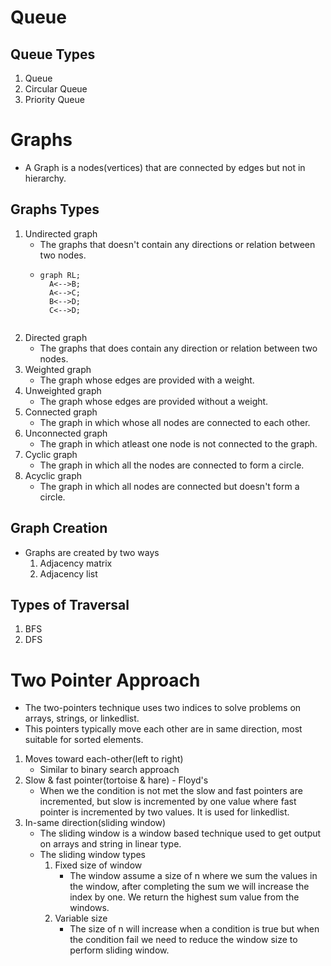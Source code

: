 # Queue
## Queue Types
1. Queue
2. Circular Queue
3. Priority Queue
# Graphs
- A Graph is a nodes(vertices) that are connected by edges but not in hierarchy.
## Graphs Types
1. Undirected graph
   - The graphs that doesn't contain any directions or relation between two nodes.
   -  ```mermaid
      graph RL;
        A<-->B;
        A<-->C;
        B<-->D;
        C<-->D;
   ```
2. Directed graph
   - The graphs that does contain any direction or relation between two nodes.
3. Weighted graph
   - The graph whose edges are provided with a weight.
4. Unweighted graph
   - The graph whose edges are provided without a weight.
5. Connected graph
   - The graph in which whose all nodes are connected to each other.
6. Unconnected graph
   - The graph in which atleast one node is not connected to the graph.
7. Cyclic graph
   - The graph in which all the nodes are connected to form a circle.
8. Acyclic graph
   - The graph in which all nodes are connected but doesn't form a circle.
## Graph Creation
- Graphs are created by two ways
  1. Adjacency matrix
  2. Adjacency list
## Types of Traversal
1. BFS
2. DFS

# Two Pointer Approach
- The two-pointers technique uses two indices to solve problems on arrays, strings, or linkedlist.
- This pointers typically move each other are in same direction, most suitable for sorted elements.
1. Moves toward each-other(left to right)
   - Similar to binary search approach
2. Slow & fast pointer(tortoise & hare) - Floyd's 
   - When we the condition is not met the slow and fast pointers are incremented, but slow is incremented by one value where fast pointer is incremented by two values. It is used for linkedlist.
3. In-same direction(sliding window)
   - The sliding window is a window based technique used to get output on arrays and string in linear type.
   - The sliding window types
      1. Fixed size of window
         - The window assume a size of n where we sum the values in the window, after completing the sum we will increase the index by one. We return the highest sum value from the windows.
      2. Variable size
         - The size of n will increase when a condition is true but when the condition fail we need to reduce the window size to perform sliding window.






































